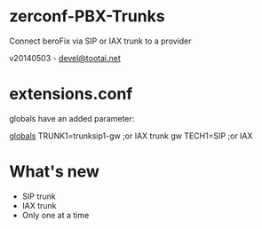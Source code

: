 zerconf-PBX-Trunks
==================

Connect beroFix via SIP or IAX trunk to a provider



v20140503 - devel@tootai.net


extensions.conf
===============

globals have an added parameter:

[globals](+)
TRUNK1=trunksip1-gw ;or IAX trunk gw
TECH1=SIP           ;or IAX

What's new
==========

* SIP trunk
* IAX trunk
* Only one at a time
